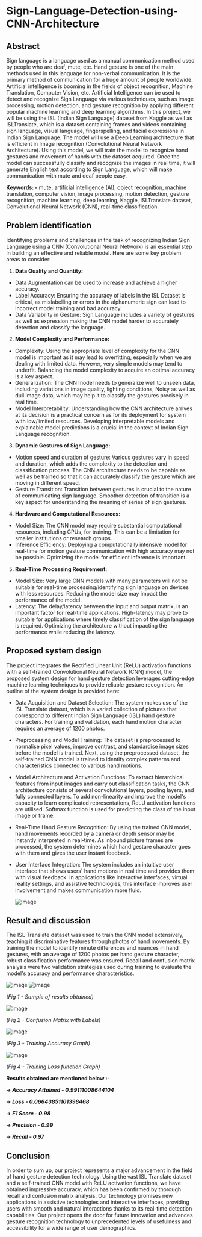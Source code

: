 # Sign-Language-Detection-using-CNN-Architecture
## Abstract
Sign language is a language used as a manual communication method used by people who are deaf, mute, etc. Hand gesture is one of the main methods used in this language for non-verbal communication. It is the primary method of communication for a huge amount of people worldwide. Artificial intelligence is booming in the fields of object recognition, Machine Translation, Computer Vision, etc. Artificial Intelligence can be used to detect and recognize Sign Language via various techniques, such as image processing, motion detection, and gesture recognition by applying different popular machine learning and deep learning algorithms. In this project, we will be using the ISL (Indian Sign Language) dataset from Kaggle as well as ISLTranslate, which is a dataset containing frames and videos containing sign language, visual language, fingerspelling, and facial expressions in Indian Sign Language. The model will use a Deep Learning architecture that is efficient in Image recognition (Convolutional Neural Network Architecture). Using this model, we will train the model to recognize hand gestures and movement of hands with the dataset acquired. Once the model can successfully classify and recognize the images in real time, it will generate English text according to Sign Language, which will make communication with mute and deaf people easy.

**Keywords: -** mute, artificial intelligence (AI), object recognition, machine translation, computer vision, image processing, motion detection, gesture recognition, machine learning, deep learning, Kaggle, ISLTranslate dataset, Convolutional Neural Network (CNN), real-time classification.

## Problem identification
Identifying problems and challenges in the task of recognizing Indian Sign Language using a CNN (Convolutional Neural Network) is an essential step in building an effective and reliable model. Here are some key problem areas to consider:
1. **Data Quality and Quantity:**
  - Data Augmentation can be used to increase and achieve a higher accuracy.
  - Label Accuracy: Ensuring the accuracy of labels in the ISL Dataset is critical, as mislabelling or errors in the alphanumeric sign can lead to incorrect model training and bad accuracy.
  - Data Variability in Gesture: Sign Language includes a variety of gestures as well as expression making the CNN model harder to accurately detection and classify the language. 
2. **Model Complexity and Performance:**
  - Complexity: Using the appropriate level of complexity for the CNN model is important as it may lead to overfitting, especially when we are dealing with limited data. However, very simple models may tend to underfit. Balancing the model complexity to acquire an optimal accuracy is a key aspect.
  - Generalization: The CNN model needs to generalize well to unseen data, including variations in image quality, lighting conditions, Noisy as well as dull image data, which may help it to classify the gestures precisely in real time.
  - Model Interpretability: Understanding how the CNN architecture arrives at its decision is a practical concern as for its deployment for system with low/limited resources. Developing interpretable models and explainable model predictions is a crucial in the context of Indian Sign Language recognition.
3. **Dynamic Gestures of Sign Language:**
  - Motion speed and duration of gesture: Various gestures vary in speed and duration, which adds the complexity to the detection and classification process. The CNN architecture needs to be capable as well as be trained so that it can accurately classify the gesture which are moving in different speed.
  - Gesture Transition: Transition between gestures is crucial to the nature of communicating sign language. Smoother detection of transition is a key aspect for understanding the meaning of series of sign gestures.
4. **Hardware and Computational Resources:**
  - Model Size: The CNN model may require substantial computational resources, including GPUs, for training. This can be a limitation for smaller institutions or research groups.
  - Inference Efficiency: Deploying a computationally intensive model for real-time for motion gesture communication with high accuracy may not be possible. Optimizing the model for efficient inference is important.
5. **Real-Time Processing Requirement:**
  - Model Size: Very large CNN models with many parameters will not be suitable for real-time processing/identifying sign language on devices with less resources. Reducing the model size may impact the performance of the model.
  - Latency: The delay/latency between the input and output matrix, is an important factor for real-time applications. High-latency may prove to suitable for applications where timely classification of the sign language is required. Optimizing the architecture without impacting the performance while reducing the latency.
## Proposed system design
The project integrates the Rectified Linear Unit (ReLU) activation functions with a self-trained Convolutional Neural Network (CNN) model, the proposed system design for hand gesture detection leverages cutting-edge machine learning techniques to provide reliable gesture recognition. An outline of the system design is provided here:
  - Data Acquisition and Dataset Selection: The system makes use of the ISL Translate dataset, which is a varied collection of pictures that correspond to different Indian Sign Language (ISL) hand gesture characters. For training and validation, each hand motion character requires an average of 1200 photos.
  - Preprocessing and Model Training: The dataset is preprocessed to normalise pixel values, improve contrast, and standardise image sizes before the model is trained. Next, using the preprocessed dataset, the self-trained CNN model is trained to identify complex patterns and characteristics connected to various hand motions.
  - Model Architecture and Activation Functions: To extract hierarchical features from input images and carry out classification tasks, the CNN architecture consists of several convolutional layers, pooling layers, and fully connected layers. To add non-linearity and improve the model's capacity to learn complicated representations, ReLU activation functions are utilised. Softmax function is used for predicting the class of the input image or frame.
  - Real-Time Hand Gesture Recognition: By using the trained CNN model, hand movements recorded by a camera or depth sensor may be instantly interpreted in real-time. As inbound picture frames are processed, the system determines which hand gesture character goes with them and gives the user instant feedback.
  - User Interface Integration: The system includes an intuitive user interface that shows users' hand motions in real time and provides them with visual feedback. In applications like interactive interfaces, virtual reality settings, and assistive technologies, this interface improves user involvement and makes communication more fluid.

       ![image](https://github.com/SomyanshAvasthi/Sign-Language-Detection-using-CNN-Architecture/assets/107310391/abfa7609-fa4a-4037-8624-129ce92c18e4)
## Result and discussion
The ISL Translate dataset was used to train the CNN model extensively, teaching it discriminative features through photos of hand movements. By training the model to identify minute differences and nuances in hand gestures, with an average of 1200 photos per hand gesture character, robust classification performance was ensured. Recall and confusion matrix analysis were two validation strategies used during training to evaluate the model's accuracy and performance characteristics.

![image](https://github.com/SomyanshAvasthi/Sign-Language-Detection-using-CNN-Architecture/assets/107310391/8bc84bcf-9cff-4d52-ab1e-fcd8f8cd5201)                    ![image](https://github.com/SomyanshAvasthi/Sign-Language-Detection-using-CNN-Architecture/assets/107310391/1bdde91d-aa98-4317-81c1-4418da94b77d)

  _(Fig 1 - Sample of results obtained)_
  
![image](https://github.com/SomyanshAvasthi/Sign-Language-Detection-using-CNN-Architecture/assets/107310391/fbbb3683-beb3-4c8c-85dc-7743bacdcf23)
                                                  
  _(Fig 2 - Confusion Matrix with Labels)_

![image](https://github.com/SomyanshAvasthi/Sign-Language-Detection-using-CNN-Architecture/assets/107310391/267c32dc-674b-4cec-ab9d-a2360c547eb9)

   _(Fig 3 - Training Accuracy Graph)_
  
![image](https://github.com/SomyanshAvasthi/Sign-Language-Detection-using-CNN-Architecture/assets/107310391/566cd433-26a3-429a-9a28-37ef96315d5f)

   _(Fig 4 - Training Loss function Graph)_


   **Results obtained are mentioned below :-**
   
   ➔	***Accuracy Attained - 0.99111008644104***
   
   ➔	_**Loss - 0.06643851101398468**_
   
   ➔	***F1 Score - 0.98*** 
   
   ➔	***Precision - 0.99***      
   
   ➔	***Recall - 0.97***

## Conclusion
In order to sum up, our project represents a major advancement in the field of hand gesture detection technology. Using the vast ISL Translate dataset and a self-trained CNN model with ReLU activation functions, we have obtained impressive accuracy, which has been confirmed by thorough recall and confusion matrix analysis. Our technology promises new applications in assistive technologies and interactive interfaces, providing users with smooth and natural interactions thanks to its real-time detection capabilities. Our project opens the door for future innovation and advances gesture recognition technology to unprecedented levels of usefulness and accessibility for a wide range of user demographics.
